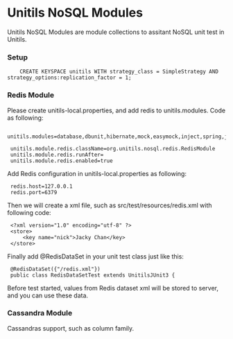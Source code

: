 Unitils NoSQL Modules
====================================
Unitils NoSQL Modules are module collections to assitant NoSQL unit test in Unitils.

### Setup

        CREATE KEYSPACE unitils WITH strategy_class = SimpleStrategy AND strategy_options:replication_factor = 1;

### Redis Module
Please create unitils-local.properties, and add redis to unitils.modules. Code as following:

     unitils.modules=database,dbunit,hibernate,mock,easymock,inject,spring,jpa,io,redis

     unitils.module.redis.className=org.unitils.nosql.redis.RedisModule
     unitils.module.redis.runAfter=
     unitils.module.redis.enabled=true
Add Redis configuration in unitils-local.properties as following:

     redis.host=127.0.0.1
     redis.port=6379
Then we will create a xml file, such as src/test/resources/redis.xml with following code:

     <?xml version="1.0" encoding="utf-8" ?>
     <store>
         <key name="nick">Jacky Chan</key>
     </store>
Finally add @RedisDataSet in your unit test class just like this:

     @RedisDataSet({"/redis.xml"})
     public class RedisDataSetTest extends UnitilsJUnit3 {
Before test started, values from Redis dataset xml will be stored to server, and you can use these data.

### Cassandra Module
Cassandras support, such as column family.
